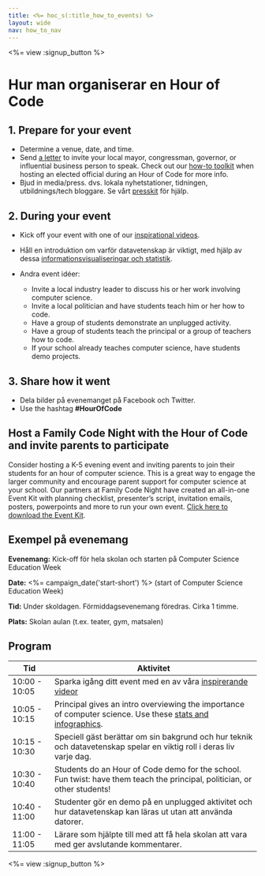```yaml
---
title: <%= hoc_s(:title_how_to_events) %>
layout: wide
nav: how_to_nav
---
```

<%= view :signup_button %>

# Hur man organiserar en Hour of Code

## 1. Prepare for your event

- Determine a venue, date, and time.
- Send [a letter](https://hourofcode.com/promote/resources#sample-emails) to invite your local mayor, congressman, governor, or influential business person to speak. Check out our [how-to toolkit](<%=localized_file('/files/elected-official.pdf')%>) when hosting an elected official during an Hour of Code for more info.
- Bjud in media/press. dvs. lokala nyhetstationer, tidningen, utbildnings/tech bloggare. Se vårt [presskit](<%= resolve_url('/promote/press-kit') %>) för hjälp.

## 2. During your event

- Kick off your event with one of our [inspirational videos](<%= resolve_url('/promote/resources#videos') %>).
- Håll en introduktion om varför datavetenskap är viktigt, med hjälp av dessa [informationsvisualiseringar och statistik](<%= resolve_url('/promote/stats') %>).   
      
    
- Andra event idéer: 
    - Invite a local industry leader to discuss his or her work involving computer science.
    - Invite a local politician and have students teach him or her how to code.
    - Have a group of students demonstrate an unplugged activity.
    - Have a group of students teach the principal or a group of teachers how to code.
    - If your school already teaches computer science, have students demo projects.

## 3. Share how it went

- Dela bilder på evenemanget på Facebook och Twitter. 
- Use the hashtag **#HourOfCode**

## Host a Family Code Night with the Hour of Code and invite parents to participate

Consider hosting a K-5 evening event and inviting parents to join their students for an hour of computer science. This is a great way to engage the larger community and encourage parent support for computer science at your school. Our partners at Family Code Night have created an all-in-one Event Kit with planning checklist, presenter’s script, invitation emails, posters, powerpoints and more to run your own event. [Click here to download the Event Kit](http://www.familycodenight.org/DownloadCodeDotOrg.html).

## Exempel på evenemang

**Evenemang:** Kick-off för hela skolan och starten på Computer Science Education Week

**Date:** <%= campaign_date('start-short') %> (start of Computer Science Education Week)

**Tid:** Under skoldagen. Förmiddagsevenemang föredras. Cirka 1 timme.

**Plats:** Skolan aulan (t.ex. teater, gym, matsalen)   
  


## Program

| Tid           | Aktivitet                                                                                                                                        |
| ------------- | ------------------------------------------------------------------------------------------------------------------------------------------------ |
| 10:00 - 10:05 | Sparka igång ditt event med en av våra [inspirerande videor](<%= resolve_url('/promote/resources#videos') %>)                                      |
| 10:05 - 10:15 | Principal gives an intro overviewing the importance of computer science. Use these [stats and infographics](<%= resolve_url('/promote/stats') %>). |
| 10:15 - 10:30 | Speciell gäst berättar om sin bakgrund och hur teknik och datavetenskap spelar en viktig roll i deras liv varje dag.                             |
| 10:30 - 10:40 | Students do an Hour of Code demo for the school. Fun twist: have them teach the principal, politician, or other students!                        |
| 10:40 - 11:00 | Studenter gör en demo på en unplugged aktivitet och hur datavetenskap kan läras ut utan att använda datorer.                                     |
| 11:00 - 11:05 | Lärare som hjälpte till med att få hela skolan att vara med ger avslutande kommentarer.                                                          |

<%= view :signup_button %>
